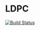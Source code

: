 # LDPC

[![Build Status](https://github.com/krishna-praneet/LDPC.jl/actions/workflows/CI.yml/badge.svg?branch=main)](https://github.com/krishna-praneet/LDPC.jl/actions/workflows/CI.yml?query=branch%3Amain)
